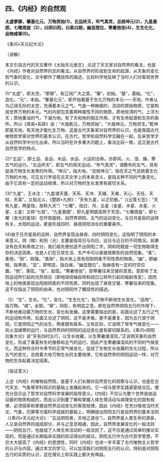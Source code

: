 ## 四、《内经》的自然观

**太虚寥廓，肇基化元，万物资始(1)，五运终天，布气真灵，总统坤元(2)，九星悬朗，七曜周旋（3），曰阴曰阳，曰柔曰刚，幽显既位，寒暑弛张(4)，生生化化，品物咸章(5)。**

《素问•天元纪大论》

〔讲解〕

本文引自古代的天文著作《太始天元册文》,论述了天文家对自然界的看法，也是《内经》作者对自然界的总的看法。从自然界的形成到生命的起源，从天象的变化到气象的变化，文中都作了概括性的描述，比较科学地反映了当时人们对客观世界的认识。

(1)“太虚”，即太空。“廖廓”，有辽阔广大之意。“肇”，初始。“基”，基础。“化”，造化。“元”，本始。“肇基化元”，即开始奠基于生化万物的本元——天地。作者认为辽阔无际的太空，充满着本元之气。气是一种微细的，流动的原始物质，它是构成世界万物的本元。气的内部包含着两种属性不同的物质，质地轻清的气，上浮为天；质地重浊的气，下凝为地。有了天和地的相互作用，才有生命起源和生存的条件。所以《周易•系辞》说：“大哉乾元，万物资始”，“大哉坤元，万物资生。”乾坤即是天地。有天地才能化生万物，这是古代天象家对自然界的认识，也是我国古代唯物哲学家对世界的基本认识。在古代，哲学和自然科学交融在一起，后来哲学才从自然科学中分化出来，所以当时在许多重大问题上，看法比较一致，这正是古代自然哲学的特点。

(2)“五运”，即土运、金运、木运、水运、火运的合称。亦即风、火、湿、燥、寒五气的运行。“五运终天”，即五气的周天运动。“布气真灵”，谓敷布的五气，具有促进万物生长发育的作用。“坤元”，指大地。“总统坤元”，指在天之气总统着生化万物的大地。可见五行学说在古天文学上的本来含义，是指五种不同的气象变化，由于它具有一定的运动规律，所以对万物的生长发育有密切关系。

(3)“九星”，王冰注："九星谓天蓬、天芮、天冲、天辅、天禽、天心、天任、天柱、天英”。又指北斗，《楚辞•九辨》：“天有九星，以正玑衡。”（《云笈七签》：“天有九星，两星隐，故称九天”）“七曜”，指日、月、五星（金星、木星、水星、火星、土星）又称“七政”。“九星悬朗”，即九星明朗高照于天空。“七曜周旋”，即七曜（发光的星球）在环周旋转。自然界阴阳、五气的运动变化，与日月星辰的运转有关，太阳的运动，更是形成四时、昼夜阴阳消长的重要条件。

(4)由于日月星辰的运转，自然界呈现出昼夜、四时阴阳变化，这指明了阴阳的本来意义。阴（暗）和阳（光）主要是指背日与向日，远日与近日的不同情况。如果没有白天和黑夜之分，我们祖先便创造不出阴阳二字。阴和阳既是一切生物取得生存的决定因素，也是人们在日常生活、生产中可以直接观察到的自然现象。“柔”，柔弱。“刚”，刚强。“柔刚”，指大地上具有阳刚阴柔不同性质的物类。“幽”，即幽暗，指黑夜。“显”，即明显，指白昼。“幽显既位”，指昼夜有一定的时空位置。“弛”，落弦。“张”，起弦。“寒暑弛张”，即寒暑往来交替的意思。意即有了太阳运动所引起的光热效应（即地球绕轴自转和绕日公转所引起的幅射改变），因而地上的物类表现出阳刚阴柔的不同性质，同时出现了昼夜交替、寒暑往来的现象。这不仅指出了阴阳的由来，也对阴阳作了概括性的描述。

（5）“生”，生长。“化”，变化。“生生化化”，指万物不断地生长变化。“品物”，指万物。“咸”，全部。“章”，同彰，有明显之意。即在自然界阴阳五行的作用下，不断地推动着万物的生长、变化和发展。这里需要指出的是，前面论述了五行之气的运动和作用，后面又论述了阴阳，这不是矛盾，更不是重复，因为五行源于阴阳，它是阴阳之气的派生，两者既有联系，又有区别，它说明了常年气候变化——风火湿燥寒的运行，与自然界四时阴阳的运动变化是有密切联系的。《素问•阴阳应象大论》说“天有四时五行，以生长收藏，以生寒暑燥湿风，”正说明天象的自然变化，形成了春夏秋冬的推移和五气的运行，因此产生寒暑燥湿风的不同的气候变化。而这种符合时令季节的正常气候变化，促成了生物生长收藏的生化过程，所以五气的变化，总统着大地万物生长的主要规律，它和自然界的阴阳运动一样，对万物的生存起着决定因素。

〔临证意义〕

上述《内经》的唯物自然观，是基于人们长期对自然变化的观察与认识，也是在古代天文、气象等学科知识的基础上发展起来的。它一经与医学实践紧密结合后，便充分显示出了哲学对自然科学发展的指导意义。《内经》不仅认为整个世界是由运动着的物质构成的，而且认识到要了解和掌握人体生理活动与病理变化的固有规律，必须探索和掌握自然界运动变化的客观规律。因此《内经》在充分吸收当时天文、气象，历算等方面科学成就的基础上，明确提出阴阳五行是自然界的基本法则（《素问•天元纪大论》：“五运阴阳者，天地之道也”）。自然界是人类生命的源泉，人又是自然界的组成部分，并与之息息相通，因此，自然界发展变化的一般法则——阴阳五行，也就成了人体生命活动的一般法则了，这不仅是通过简单的推论实现的，而是通过长期临床实践的验证得出的结论。阴阳五行作为古代哲学思想，不仅大大提高了《内经》的思想性，同时《内经》也进一步丰富了古代唯物主义哲学的认识与内容。通过本文的学习，可以加深我们对阴阳五行的认识。特别是对阴阳五行的实质的认识，这在理论上和实践上都大有禆益。

